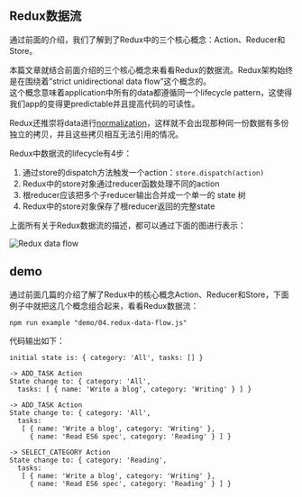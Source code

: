 ﻿## Redux数据流

通过前面的介绍，我们了解到了Redux中的三个核心概念：Action、Reducer和Store。

本篇文章就结合前面介绍的三个核心概念来看看Redux的数据流。Redux架构始终是在围绕着”strict unidirectional data flow”这个概念的。       
这个概念意味着application中所有的data都遵循同一个lifecycle pattern，这使得我们app的变得更predictable并且提高代码的可读性。    

Redux还推崇将data进行[normalization](https://github.com/gaearon/normalizr)，这样就不会出现那种同一份数据有多份独立的拷贝，并且这些拷贝相互无法引用的情况。
     
Redux中数据流的lifecycle有4步：

1. 通过store的dispatch方法触发一个action：`store.dispatch(action)`
2. Redux中的store对象通过reducer函数处理不同的action
3. 根reducer应该把多个子reducer输出合并成一个单一的 state 树
4. Redux中的store对象保存了根reducer返回的完整state 

上面所有关于Redux数据流的描述，都可以通过下面的图进行表示：

![Redux data flow](https://raw.githubusercontent.com/WilberTian/StepByStep-Redux/master/images/redux-(action-reducer-store).png)


## demo

通过前面几篇的介绍了解了Redux中的核心概念Action、Reducer和Store，下面例子中就把这几个概念组合起来，看看Redux数据流：

    npm run example "demo/04.redux-data-flow.js"
    
代码输出如下：

    initial state is: { category: 'All', tasks: [] }
    
    -> ADD_TASK Action
    State change to: { category: 'All',
      tasks: [ { name: 'Write a blog', category: 'Writing' } ] }
    
    -> ADD_TASK Action
    State change to: { category: 'All',
      tasks:
       [ { name: 'Write a blog', category: 'Writing' },
         { name: 'Read ES6 spec', category: 'Reading' } ] }
    
    -> SELECT_CATEGORY Action
    State change to: { category: 'Reading',
      tasks:
       [ { name: 'Write a blog', category: 'Writing' },
         { name: 'Read ES6 spec', category: 'Reading' } ] }    
         
         